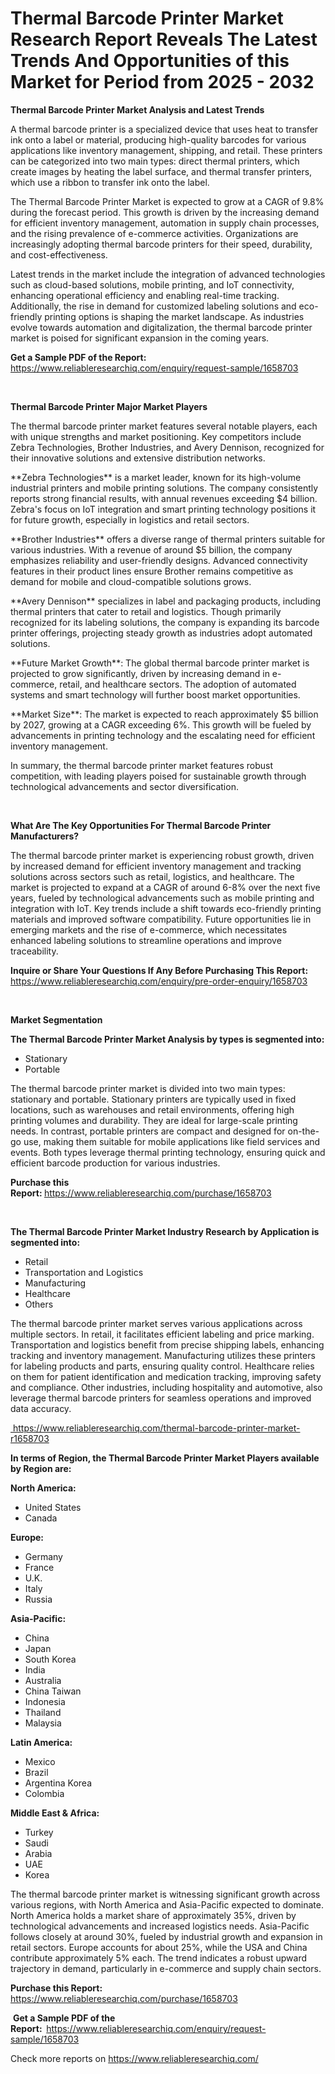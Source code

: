<p><h1>Thermal Barcode Printer Market Research Report Reveals The Latest Trends And Opportunities of this Market for Period from 2025 - 2032</h1></p><p><strong>Thermal Barcode Printer Market Analysis and Latest Trends</strong></p>
<p><p>A thermal barcode printer is a specialized device that uses heat to transfer ink onto a label or material, producing high-quality barcodes for various applications like inventory management, shipping, and retail. These printers can be categorized into two main types: direct thermal printers, which create images by heating the label surface, and thermal transfer printers, which use a ribbon to transfer ink onto the label.</p><p>The Thermal Barcode Printer Market is expected to grow at a CAGR of 9.8% during the forecast period. This growth is driven by the increasing demand for efficient inventory management, automation in supply chain processes, and the rising prevalence of e-commerce activities. Organizations are increasingly adopting thermal barcode printers for their speed, durability, and cost-effectiveness.</p><p>Latest trends in the market include the integration of advanced technologies such as cloud-based solutions, mobile printing, and IoT connectivity, enhancing operational efficiency and enabling real-time tracking. Additionally, the rise in demand for customized labeling solutions and eco-friendly printing options is shaping the market landscape. As industries evolve towards automation and digitalization, the thermal barcode printer market is poised for significant expansion in the coming years.</p></p>
<p><strong>Get a Sample PDF of the Report:&nbsp;</strong> <a href="https://www.reliableresearchiq.com/enquiry/request-sample/1658703?utm_campaign=2293&utm_medium=2&utm_source=Github&utm_content=ia&utm_term=08042025&utm_id=thermal-barcode-printer">https://www.reliableresearchiq.com/enquiry/request-sample/1658703</a></p>
<p>&nbsp;</p>
<p><strong>Thermal Barcode Printer Major Market Players</strong></p>
<p><p>The thermal barcode printer market features several notable players, each with unique strengths and market positioning. Key competitors include Zebra Technologies, Brother Industries, and Avery Dennison, recognized for their innovative solutions and extensive distribution networks.</p><p>**Zebra Technologies** is a market leader, known for its high-volume industrial printers and mobile printing solutions. The company consistently reports strong financial results, with annual revenues exceeding $4 billion. Zebra's focus on IoT integration and smart printing technology positions it for future growth, especially in logistics and retail sectors.</p><p>**Brother Industries** offers a diverse range of thermal printers suitable for various industries. With a revenue of around $5 billion, the company emphasizes reliability and user-friendly designs. Advanced connectivity features in their product lines ensure Brother remains competitive as demand for mobile and cloud-compatible solutions grows.</p><p>**Avery Dennison** specializes in label and packaging products, including thermal printers that cater to retail and logistics. Though primarily recognized for its labeling solutions, the company is expanding its barcode printer offerings, projecting steady growth as industries adopt automated solutions.</p><p>**Future Market Growth**: The global thermal barcode printer market is projected to grow significantly, driven by increasing demand in e-commerce, retail, and healthcare sectors. The adoption of automated systems and smart technology will further boost market opportunities.</p><p>**Market Size**: The market is expected to reach approximately $5 billion by 2027, growing at a CAGR exceeding 6%. This growth will be fueled by advancements in printing technology and the escalating need for efficient inventory management.</p><p>In summary, the thermal barcode printer market features robust competition, with leading players poised for sustainable growth through technological advancements and sector diversification.</p></p>
<p>&nbsp;</p>
<p><strong>What Are The Key Opportunities For Thermal Barcode Printer Manufacturers?</strong></p>
<p><p>The thermal barcode printer market is experiencing robust growth, driven by increased demand for efficient inventory management and tracking solutions across sectors such as retail, logistics, and healthcare. The market is projected to expand at a CAGR of around 6-8% over the next five years, fueled by technological advancements such as mobile printing and integration with IoT. Key trends include a shift towards eco-friendly printing materials and improved software compatibility. Future opportunities lie in emerging markets and the rise of e-commerce, which necessitates enhanced labeling solutions to streamline operations and improve traceability.</p></p>
<p><strong>Inquire or Share Your Questions If Any Before Purchasing This Report:</strong> <a href="https://www.reliableresearchiq.com/enquiry/pre-order-enquiry/1658703?utm_campaign=2293&utm_medium=2&utm_source=Github&utm_content=ia&utm_term=08042025&utm_id=thermal-barcode-printer">https://www.reliableresearchiq.com/enquiry/pre-order-enquiry/1658703</a></p>
<p>&nbsp;</p>
<p><strong>Market Segmentation</strong></p>
<p><strong>The Thermal Barcode Printer Market Analysis by types is segmented into:</strong></p>
<p><ul><li>Stationary</li><li>Portable</li></ul></p>
<p><p>The thermal barcode printer market is divided into two main types: stationary and portable. Stationary printers are typically used in fixed locations, such as warehouses and retail environments, offering high printing volumes and durability. They are ideal for large-scale printing needs. In contrast, portable printers are compact and designed for on-the-go use, making them suitable for mobile applications like field services and events. Both types leverage thermal printing technology, ensuring quick and efficient barcode production for various industries.</p></p>
<p><strong>Purchase this Report:&nbsp;</strong><a href="https://www.reliableresearchiq.com/purchase/1658703?utm_campaign=2293&utm_medium=2&utm_source=Github&utm_content=ia&utm_term=08042025&utm_id=thermal-barcode-printer">https://www.reliableresearchiq.com/purchase/1658703</a></p>
<p>&nbsp;</p>
<p><strong>The Thermal Barcode Printer Market Industry Research by Application is segmented into:</strong></p>
<p><ul><li>Retail</li><li>Transportation and Logistics</li><li>Manufacturing</li><li>Healthcare</li><li>Others</li></ul></p>
<p><p>The thermal barcode printer market serves various applications across multiple sectors. In retail, it facilitates efficient labeling and price marking. Transportation and logistics benefit from precise shipping labels, enhancing tracking and inventory management. Manufacturing utilizes these printers for labeling products and parts, ensuring quality control. Healthcare relies on them for patient identification and medication tracking, improving safety and compliance. Other industries, including hospitality and automotive, also leverage thermal barcode printers for seamless operations and improved data accuracy.</p></p>
<p><a href="https://www.reliableresearchiq.com/thermal-barcode-printer-market-r1658703?utm_campaign=2293&utm_medium=2&utm_source=Github&utm_content=ia&utm_term=08042025&utm_id=thermal-barcode-printer">&nbsp;https://www.reliableresearchiq.com/thermal-barcode-printer-market-r1658703</a></p>
<p><strong>In terms of Region, the Thermal Barcode Printer Market Players available by Region are:</strong></p>
<p>
    <p> <strong> North America: </strong>
        <ul>
            <li>United States</li>
            <li>Canada</li>
        </ul>
        </p> 
    <p> <strong> Europe: </strong>
        <ul>
            <li>Germany</li>
            <li>France</li>
            <li>U.K.</li>
            <li>Italy</li>
            <li>Russia</li>
        </ul>
        </p> 
    <p> <strong> Asia-Pacific: </strong>
        <ul>
            <li>China</li>
            <li>Japan</li>
            <li>South Korea</li>
            <li>India</li>
            <li>Australia</li>
            <li>China Taiwan</li>
            <li>Indonesia</li>
            <li>Thailand</li>
            <li>Malaysia</li>
        </ul>
        </p> 
    <p> <strong> Latin America: </strong>
        <ul>
            <li>Mexico</li>
            <li>Brazil</li>
            <li>Argentina Korea</li>
            <li>Colombia</li>
        </ul>
        </p> 
    <p> <strong> Middle East & Africa: </strong>
        <ul>
            <li>Turkey</li>
            <li>Saudi</li>
            <li>Arabia</li>
            <li>UAE</li>
            <li>Korea</li>
        </ul>
    </p>
    </p>
<p><p>The thermal barcode printer market is witnessing significant growth across various regions, with North America and Asia-Pacific expected to dominate. North America holds a market share of approximately 35%, driven by technological advancements and increased logistics needs. Asia-Pacific follows closely at around 30%, fueled by industrial growth and expansion in retail sectors. Europe accounts for about 25%, while the USA and China contribute approximately 5% each. The trend indicates a robust upward trajectory in demand, particularly in e-commerce and supply chain sectors.</p></p>
<p><strong>Purchase this Report: </strong><a href="https://www.reliableresearchiq.com/purchase/1658703?utm_campaign=2293&utm_medium=2&utm_source=Github&utm_content=ia&utm_term=08042025&utm_id=thermal-barcode-printer">https://www.reliableresearchiq.com/purchase/1658703</a></p>
<p>&nbsp;<strong>Get a Sample PDF of the Report:&nbsp;&nbsp;</strong><a href="https://www.reliableresearchiq.com/enquiry/request-sample/1658703?utm_campaign=2293&utm_medium=2&utm_source=Github&utm_content=ia&utm_term=08042025&utm_id=thermal-barcode-printer">https://www.reliableresearchiq.com/enquiry/request-sample/1658703</a></p>
<p><strong></strong></p>
<p>Check more reports on <a href="https://www.reliableresearchiq.com/?utm_campaign=2293&utm_medium=2&utm_source=Github&utm_content=ia&utm_term=08042025&utm_id=thermal-barcode-printer">https://www.reliableresearchiq.com/</a></p>